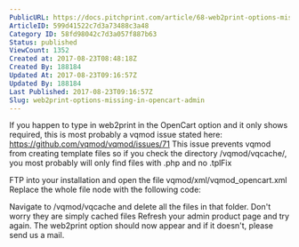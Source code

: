 ```yaml
---
PublicURL: https://docs.pitchprint.com/article/68-web2print-options-missing-in-opencart-admin
ArticleID: 599d41522c7d3a73488c3a48
Category ID: 58fd98042c7d3a057f887b63
Status: published
ViewCount: 1352
Created at: 2017-08-23T08:48:18Z
Created By: 188184
Updated At: 2017-08-23T09:16:57Z
Updated By: 188184
Last Published: 2017-08-23T09:16:57Z
Slug: web2print-options-missing-in-opencart-admin
---
```


If you happen to type in web2print in the OpenCart option and it only shows required, this is most probably a vqmod issue stated here: 
https://github.com/vqmod/vqmod/issues/71
This issue prevents vqmod from creating template files so if you check the directory /vqmod/vqcache/, you most probably will only find files with .php and no .tplFix

FTP into your installation and open the file vqmod/xml/vqmod_opencart.xml
Replace the whole file node with the following code:
    <file name="system/startup.php,system/engine/*.php,system/library/*.php,admin/controller/extension/*.php,system/library/template/*.php">
        <operation error="skip" info="For non OCMod includes/requires">
            <search position="replace" regex="true"><![CDATA[~(require|include)(_once)?\((?!modification\()([^)]+)~]]> </search>
            <add><![CDATA[$1$2(\\VQMod::modCheck($3)]]> </add>
        </operation>
        <operation error="skip" info="For OCMod includes/requires - OPERATION MUST BE AFTER NON OCMOD INCLUDES/REQUIRES OPERATION">
            <search position="replace" regex="true"><![CDATA[~(require|include)(_once)?\(modification\(([^)]+)~]]> </search>
            <add><![CDATA[$1$2(\\VQMod::modCheck(modification($3), $3]]> </add>
        </operation>
    </file>
Navigate to /vqmod/vqcache and delete all the files in that folder. Don't worry they are simply cached files
Refresh your admin product page and try again. The web2print option should now appear and if it doesn't, please send us a mail.